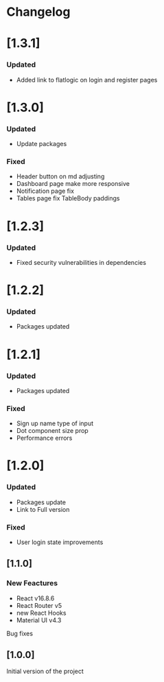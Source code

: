 # Changelog

# [1.3.1]

### Updated
- Added link to flatlogic on login and register pages

# [1.3.0]

### Updated
- Update packages

### Fixed
- Header button on md adjusting
- Dashboard page make more responsive
- Notification page fix
- Tables page fix TableBody paddings

# [1.2.3]

### Updated
- Fixed security vulnerabilities in dependencies

# [1.2.2]

### Updated
- Packages updated

# [1.2.1]

### Updated
- Packages updated

### Fixed
- Sign up name type of input
- Dot component size prop
- Performance errors

# [1.2.0]

### Updated
- Packages update
- Link to Full version

### Fixed
- User login state improvements

## [1.1.0]

### New Feactures

- React v16.8.6
- React Router v5
- new React Hooks
- Material UI v4.3

Bug fixes

## [1.0.0]

Initial version of the project
